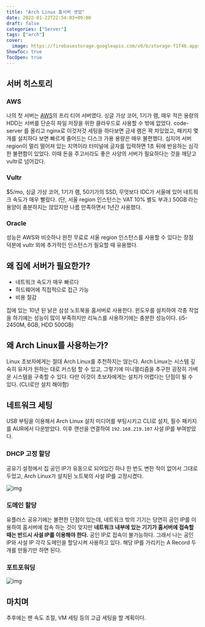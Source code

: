 ```yaml
---
title: "Arch Linux 홈서버 셋업"
date: 2022-01-22T22:54:03+09:00
draft: false
categories: ["Server"]
tags: ["arch"]
cover:
  image: https://firebasestorage.googleapis.com/v0/b/storage-f1f46.appspot.com/o/homeserver-02.png?alt=media&token=9c5d2559-eace-44a7-96a7-e3fcaeb3e47b
ShowToc: true
TocOpen: true
---
```



## 서버 히스토리

### AWS

나의 첫 서버는 [AWS](https://aws.amazon.com/)의 프리 티어 서버였다. 싱글 가상 코어, 1기가 램, 매우 적은 용량의 HDD는 서버를 단순히 파일 저장을 위한 클라우드로 사용할 수 밖에 없었다. code-server 를 올리고 nginx로 이것저것 세팅을 하다보면 금새 램은 꽉 차있었고, 패키지 몇 개를 설치하다 보면 빠르게 줄어드는 디스크 가용 용량은 매우 불편했다. 심지어 서버 region이 멀리 떨어져 있는 지역이라 터미널에 글자를 입력하면 1초 뒤에 반응하는 심각한 불편함이 있었다. 이때 돈을 주고서라도 좋은 사양의 서버가 필요하다는 것을 깨닫고 vultr로 넘어갔다.

### Vultr

$5/mo, 싱글 가상 코어, 1기가 램, 50기가의 SSD, 무엇보다 IDC가 서울에 있어 네트워크 속도가 매우 빨랐다. (단, 서울 region 인스턴스는 VAT 10% 별도 부과.) 50GB 라는 용양이 충분하지는 않았지만 나름 만족하면서 1년간 사용했다.

### Oracle

성능은 AWS와 비슷하나 완전 무료로 서울 region 인스턴스를 사용할 수 있다는 장점 덕분에 vultr 외에 추가적인 인스턴스가 필요할 때 유용했다.

## 왜 집에 서버가 필요한가?

- 네트워크 속도가 매우 빠르다
- 하드웨어에 직접적으로 접근 가능
- 비용 절감

집에 있는 10년 된 낡은 삼성 노트북을 홈서버로 사용한다. 윈도우를 설치하여 각종 작업을 하기에는 성능이 많이 부족하지만 리눅스를 사용하기에는 충분한 성능이다. (i5-2450M, 6GB, HDD 500GB)

## 왜 Arch Linux를 사용하는가?

Linux 초보자에게는 절대 Arch Linux를 추천하지는 않는다. Arch Linux는 시스템 깊숙히 유저가 원하는 대로 커스텀 할 수 있고, 그렇기에 미니멀리즘을 추구한 굉장히 가벼운 시스템을 구축할 수 있다. 다만 이것이 초보자에게는 설치가 어렵다는 단점이 될 수 있다. (CLI로만 설치 해야함)

## 네트워크 세팅

USB 부팅을 이용해서 Arch Linux 설치 미디어를 부팅시키고 CLI로 설치, 필수 패키지를 AUR에서 다운받았다. 이후 랜선을 연결하여 `192.168.219.107` 사설 IP를 부여받았다.

### DHCP 고정 할당

공유기 설정에서 집 공인 IP가 유동으로 되어있긴 하나 한 번도 변한 적이 없어서 그대로 두었고, Arch Linux가 설치된 노트북의 사설 IP를 고정시켰다.

![img](https://firebasestorage.googleapis.com/v0/b/storage-f1f46.appspot.com/o/homeserver-01.png?alt=media&token=5d2f9795-9626-47f0-92bc-7a14ab7677d9)

### 도메인 할당

유플러스 공유기에는 불편한 단점이 있는데, 네트워크 밖의 기기는 당연히 공인 IP를 이용하여 홈서버에 접속 하는 것이 맞지만 **네트워크 내부에 있는 기기가 홈서버에 접속할 때는 반드시 사설 IP를 이용해야 한다.** 공인 IP로 접속이 불가능하다. 그래서 나는 공인 IP와 사설 IP 각각 도메인을 할당시켜 사용하고 있다. 해당 IP를 가리키는 A Record 두 개를 만들기만 하면 된다.

### 포트포워딩

![img](https://firebasestorage.googleapis.com/v0/b/storage-f1f46.appspot.com/o/homeserver-02.png?alt=media&token=9c5d2559-eace-44a7-96a7-e3fcaeb3e47b)

## 마치며

추후에는 팬 속도 조절, VM 세팅 등의 고급 세팅을 할 계획이다.
